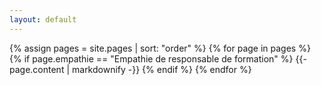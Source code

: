 ```yaml
---
layout: default
---
```


{% assign pages = site.pages | sort: "order" %}
{% for page in pages %}
 {% if page.empathie == "Empathie de responsable de formation" %}
    {{- page.content | markdownify -}}
  {% endif %}
{% endfor %}